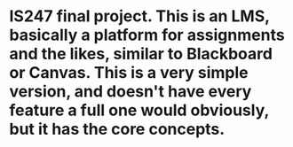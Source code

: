 # IS247 final project. This is an LMS, basically a platform for assignments and the likes, similar to Blackboard or Canvas. This is a very simple version, and doesn't have every feature a full one would obviously, but it has the core concepts.
